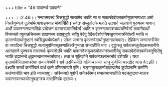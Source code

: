 +++
title = "46 यावानर्थ उदपाने"

+++
।।2.46।। नन्वात्मवत्त्वं चित्तशुद्धौ सत्यामेव भवति सा च
सकलवेदोक्तकर्मानुष्ठानसाध्या अतो निस्त्रैगुण्यत्वं दुर्लभमित्याशङ्क्याह
**यावानिति।** सर्वतः संप्लुतोदके महति उदपाने जलाशये पुरुषस्य यावान्
अर्थो यावत्स्नानपानादिकं प्रयोजनं घटमात्रजलनिर्वर्त्यं भवति न
कृत्स्नजलाशयव्ययनिर्वर्त्यं तावानेवार्थो विजानतो व्युत्पन्नचित्तस्य
ब्राह्मणस्य ब्रह्मबुभूषोः सर्वेषु वेदेषु
वेदैकदेशोपनिषच्छ्रवणमात्रनिर्वर्त्यो भवति न कृत्स्नवेदार्थानुष्ठानं
स्वसिद्ध्यर्थमपेक्षते। एकेन जन्मना कृत्स्नवेदार्थानुष्ठानासंभवात्।
ऐहिकेन जन्मान्तरीयेण वा जपादिना चित्तशुद्धौ
सत्यामुपनिषच्छ्रवणान्निस्त्रैगुण्यता संभवतीति भावः। वृद्धास्तु
सर्वतःसंप्लुतोदकस्थानीये आत्मज्ञाने पुरुषस्य तावानर्थः कृत्स्नोऽपि भवति
यावाननेककूपरूपोदपानस्थानीयेषु सकलवेदोक्तकर्मस्वनुष्ठितेषु भवति
ब्रह्मानन्दे क्षुद्रानन्दानामन्तर्भावात्। तथा च श्रुतिर्ज्ञाने
सर्वकर्मफलान्तर्भावं दर्शयति। यथा कृतायविजितायाधरेयाः संयन्त्येवमेवैनं
सर्वं तदभिसमेति यत्किंच प्रजाः साधु कुर्वन्ति यस्तद्वेद यत्स वेद इति।
वक्ष्यति चसर्वं कर्माखिलं पार्थ ज्ञाने परिसमाप्यते इति।
गङ्गातुल्यज्ञानोदयात्प्रागेव कूपोपमानि कर्माणि कर्तव्यानीति भाव इति
व्याचख्युः। अस्मिन्पक्षे पूर्वार्धे अनेकस्मिन् यथातथाभवतीति
पदचतुष्टयाध्याहारः यावान्तावान्पदयोरनुषङ्गश्च दार्ष्टान्तिके
द्रष्टव्यः।  
